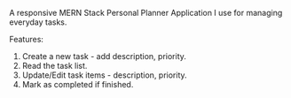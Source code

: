 A responsive MERN Stack Personal Planner Application I use for managing everyday tasks.

Features:
1. Create a new task - add description, priority.
2. Read the task list.
3. Update/Edit task items - description, priority.
4. Mark as completed if finished.
